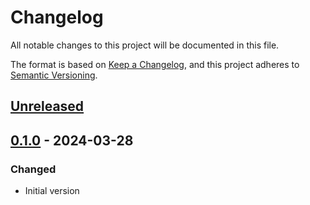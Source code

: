 # Changelog
All notable changes to this project will be documented in this file.

The format is based on [Keep a Changelog](https://keepachangelog.com/en/1.0.0/), and this project adheres to [Semantic Versioning](https://semver.org/spec/v2.0.0.html).

## [Unreleased]

## [0.1.0] - 2024-03-28
### Changed
- Initial version

[Unreleased]: https://github.com/woltapp/magic-di/compare/0.1.0...master
[0.1.0]: https://github.com/woltapp/magic-di/tree/0.1.0
